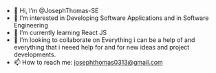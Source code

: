 - 👋 Hi, I’m @JosephThomas-SE
- 👀 I’m interested in Developing Software Applications and in Software Engineering
- 🌱 I’m currently learning React JS
- 💞️ I’m looking to collaborate on Everything i can be a help of and everything that i neeed help for and for new ideas and project developments.
- 📫 How to reach me: josephthomas0313@gmail.com

<!---
JosephThomas-SE/JosephThomas-SE is a ✨ special ✨ repository because its `README.md` (this file) appears on your GitHub profile.
You can click the Preview link to take a look at your changes.
--->
